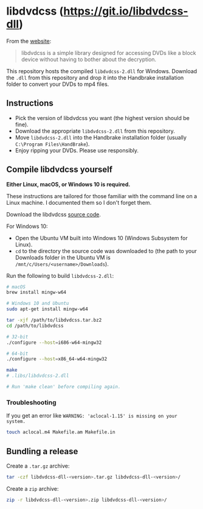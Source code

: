 # libdvdcss (https://git.io/libdvdcss-dll)

From the [website](http://www.videolan.org/developers/libdvdcss.html):

> libdvdcss is a simple library designed for accessing DVDs like a block device without having to bother about the decryption.

This repository hosts the compiled `libdvdcss-2.dll` for Windows. Download
the `.dll` from this repository and drop it into the Handbrake installation
folder to convert your DVDs to mp4 files.

## Instructions

* Pick the version of libdvdcss you want (the highest version should be fine).
* Download the appropriate `libdvdcss-2.dll` from this repository.
* Move `libdvdcss-2.dll` into the Handbrake installation folder (usually `C:\Program Files\HandBrake`).
* Enjoy ripping your DVDs. Please use responsibly.

## Compile libdvdcss yourself

**Either Linux, macOS, or Windows 10 is required.**

These instructions are tailored for those familiar with the command line on a Linux machine. I documented them so I don't forget them.

Download the libdvdcss [source code](http://download.videolan.org/pub/libdvdcss/).

For Windows 10:

* Open the Ubuntu VM built into Windows 10 (Windows Subsystem for Linux).
* `cd` to the directory the source code was downloaded to (the path to your Downloads folder in the Ubuntu VM is `/mnt/c/Users/<username>/Downloads`).

Run the following to build `libdvdcss-2.dll`:

```sh
# macOS
brew install mingw-w64

# Windows 10 and Ubuntu
sudo apt-get install mingw-w64

tar -xjf /path/to/libdvdcss.tar.bz2
cd /path/to/libdvdcss

# 32-bit
./configure --host=i686-w64-mingw32

# 64-bit
./configure --host=x86_64-w64-mingw32

make
# .libs/libdvdcss-2.dll

# Run 'make clean' before compiling again.
```

### Troubleshooting

If you get an error like `WARNING: 'aclocal-1.15' is missing on your system.`

```sh
touch aclocal.m4 Makefile.am Makefile.in
```

## Bundling a release

Create a `.tar.gz` archive:

```sh
tar -czf libdvdcss-dll-<version>.tar.gz libdvdcss-dll-<version>/
```

Create a `zip` archive:

```sh
zip -r libdvdcss-dll-<version>.zip libdvdcss-dll-<version>/
```

